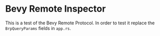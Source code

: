 # Bevy Remote Inspector

This is a test of the Bevy Remote Protocol. In order to test it replace the `BrpQueryParams` fields in `app.rs`.